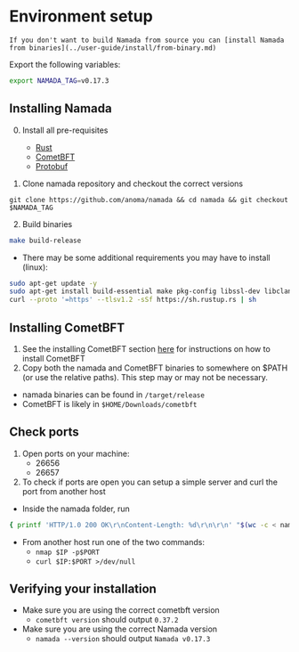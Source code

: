 # Environment setup
```admonish note
If you don't want to build Namada from source you can [install Namada from binaries](../user-guide/install/from-binary.md)
```

Export the following variables:

```bash
export NAMADA_TAG=v0.17.3
```


## Installing Namada
0. Install all pre-requisites
    - [Rust](https://www.rust-lang.org/tools/install)
    - [CometBFT](../install/installing-cometbft.md)
    - [Protobuf](../install/from-source.md#pre-requisites)

1. Clone namada repository and checkout the correct versions

```shell
git clone https://github.com/anoma/namada && cd namada && git checkout $NAMADA_TAG
```
2. Build binaries
```bash
make build-release
```
- There may be some additional requirements you may have to install (linux):
```bash
sudo apt-get update -y
sudo apt-get install build-essential make pkg-config libssl-dev libclang-dev -y
curl --proto '=https' --tlsv1.2 -sSf https://sh.rustup.rs | sh
```

## Installing CometBFT
1. See the installing CometBFT section [here](../install/installing-cometbft.md) for instructions on how to install CometBFT
2. Copy both the namada and CometBFT binaries to somewhere on $PATH (or use the relative paths). This step may or may not be necessary.
    
- namada binaries can be found in `/target/release`
- CometBFT is likely in `$HOME/Downloads/cometbft`

## Check ports
1. Open ports on your machine:
    - 26656
    - 26657
2. To check if ports are open you can setup a simple server and curl the port from another host
        
- Inside the namada folder, run 
``` bash
{ printf 'HTTP/1.0 200 OK\r\nContent-Length: %d\r\n\r\n' "$(wc -c < namada)"; cat namada; } | nc -l $PORT`
```
- From another host run one of the two commands:
    - `nmap $IP -p$PORT`
    - `curl $IP:$PORT >/dev/null`

## Verifying your installation
- Make sure you are using the correct cometbft version
    - `cometbft version` should output `0.37.2`
- Make sure you are using the correct Namada version
    - `namada --version` should output `Namada v0.17.3`

